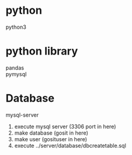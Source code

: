 # python  
  python3
  
# python library  
  pandas  
  pymysql
 
# Database
  mysql-server
  
  1. execute mysql server (3306 port in here)  
  2. make database (gosit in here)  
  3. make user (gosituser in here)  
  4. execute ../server/database/dbcreatetable.sql  
  

  